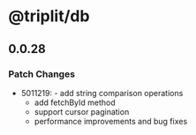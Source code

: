 # @triplit/db

## 0.0.28

### Patch Changes

- 5011219: - add string comparison operations
  - add fetchById method
  - support cursor pagination
  - performance improvements and bug fixes
